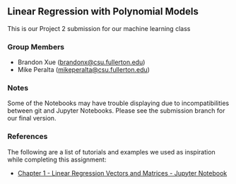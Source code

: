 ## Linear Regression with Polynomial Models

This is our Project 2 submission for our machine learning class

### Group Members

* Brandon Xue (brandonx@csu.fullerton.edu)
* Mike Peralta (mikeperalta@csu.fullerton.edu)

### Notes

Some of the Notebooks may have trouble displaying due to incompatibilities between git and Jupyter Notebooks.
Please see the submission branch for our final version.

### References

The following are a list of tutorials and examples we used as inspiration while completing this assignment:

* [Chapter 1 - Linear Regression Vectors and Matrices - Jupyter Notebook](https://github.com/sdrogers/fcmlcode/blob/master/notebooks/chapter1/linear_regression_vectors_and_matrices.ipynb)
